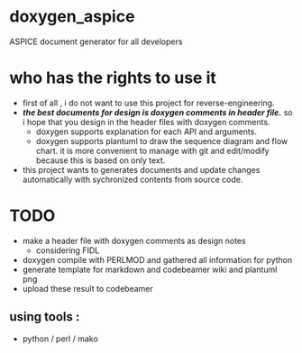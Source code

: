 # doxygen_aspice
ASPICE document generator for all developers

# who has the rights to use it
- first of all , i do not want to use this project for reverse-engineering.
- ***the best documents for design is doxygen comments in header file.***   so i hope that you design in the header files with doxygen comments.
  - doxygen supports explanation for each API and arguments.
  - doxygen supports plantuml to draw the sequence diagram and flow chart. it is more convenient to manage with git and edit/modify because this is based on only text.
- this project wants to generates documents and update changes automatically with sychronized contents from source code.

# TODO
- make a header file with doxygen comments as design notes
  - considering FIDL
- doxygen compile with PERLMOD and gathered all information for python
- generate template for markdown and codebeamer wiki and plantuml png
- upload these result to codebeamer

## using tools : 
- python / perl / mako
